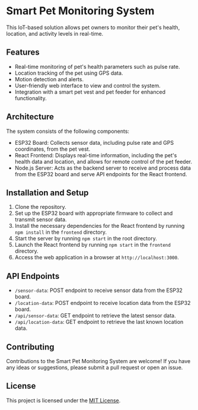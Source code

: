 # Smart Pet Monitoring System

This IoT-based solution allows pet owners to monitor their pet's health, location, and activity levels in real-time.

## Features

* Real-time monitoring of pet's health parameters such as pulse rate.
* Location tracking of the pet using GPS data.
* Motion detection and alerts.
* User-friendly web interface to view and control the system.
* Integration with a smart pet vest and pet feeder for enhanced functionality.

## Architecture

The system consists of the following components:

* ESP32 Board: Collects sensor data, including pulse rate and GPS coordinates, from the pet vest.
* React Frontend: Displays real-time information, including the pet's health data and location, and allows for remote control of the pet feeder.
* Node.js Server: Acts as the backend server to receive and process data from the ESP32 board and serve API endpoints for the React frontend.

## Installation and Setup

1. Clone the repository.
2. Set up the ESP32 board with appropriate firmware to collect and transmit sensor data.
3. Install the necessary dependencies for the React frontend by running `npm install` in the `frontend` directory.
4. Start the server by running `npm start` in the root directory.
5. Launch the React frontend by running `npm start` in the `frontend` directory.
6. Access the web application in a browser at `http://localhost:3000`.

## API Endpoints

* `/sensor-data`: POST endpoint to receive sensor data from the ESP32 board.
* `/location-data`: POST endpoint to receive location data from the ESP32 board.
* `/api/sensor-data`: GET endpoint to retrieve the latest sensor data.
* `/api/location-data`: GET endpoint to retrieve the last known location data.

## Contributing

Contributions to the Smart Pet Monitoring System are welcome! If you have any ideas or suggestions, please submit a pull request or open an issue.

## License

This project is licensed under the [MIT License](/LICENSE).
